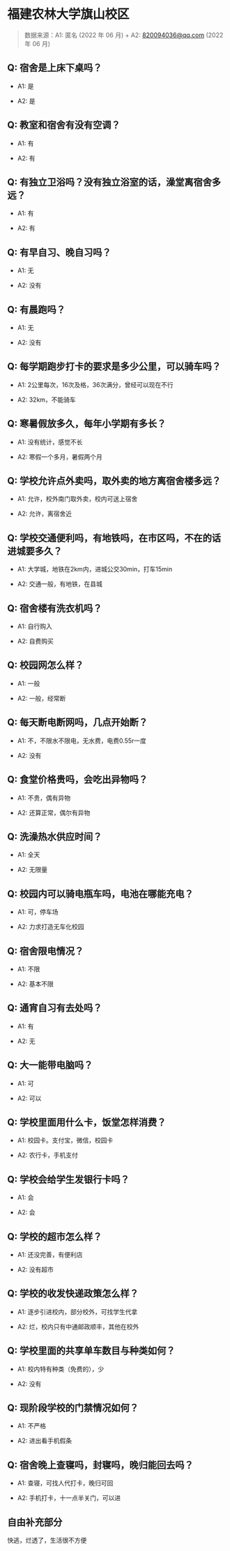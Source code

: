 # 福建农林大学旗山校区

> 数据来源：A1: 匿名 (2022 年 06 月) + A2: 820094036@qq.com (2022 年 06 月)

## Q: 宿舍是上床下桌吗？

- A1: 是

- A2: 是

## Q: 教室和宿舍有没有空调？

- A1: 有

- A2: 有

## Q: 有独立卫浴吗？没有独立浴室的话，澡堂离宿舍多远？

- A1: 有

- A2: 有

## Q: 有早自习、晚自习吗？

- A1: 无

- A2: 没有

## Q: 有晨跑吗？

- A1: 无

- A2: 没有

## Q: 每学期跑步打卡的要求是多少公里，可以骑车吗？

- A1: 2公里每次，16次及格，36次满分，曾经可以现在不行

- A2: 32km，不能骑车

## Q: 寒暑假放多久，每年小学期有多长？

- A1: 没有统计，感觉不长

- A2: 寒假一个多月，暑假两个月

## Q: 学校允许点外卖吗，取外卖的地方离宿舍楼多远？

- A1: 允许，校外南门取外卖，校内可送上宿舍

- A2: 允许，离宿舍近

## Q: 学校交通便利吗，有地铁吗，在市区吗，不在的话进城要多久？

- A1: 大学城，地铁在2km内，进城公交30min，打车15min

- A2: 交通一般，有地铁，在县城

## Q: 宿舍楼有洗衣机吗？

- A1: 自行购入

- A2: 自费购买

## Q: 校园网怎么样？

- A1: 一般

- A2: 一般，经常断

## Q: 每天断电断网吗，几点开始断？

- A1: 不，不限水不限电，无水费，电费0.55r一度

- A2: 没有

## Q: 食堂价格贵吗，会吃出异物吗？

- A1: 不贵，偶有异物

- A2: 还算正常，偶尔有异物

## Q: 洗澡热水供应时间？

- A1: 全天

- A2: 无限量

## Q: 校园内可以骑电瓶车吗，电池在哪能充电？

- A1: 可，停车场

- A2: 力求打造无车化校园

## Q: 宿舍限电情况？

- A1: 不限

- A2: 基本不限

## Q: 通宵自习有去处吗？

- A1: 有

- A2: 无

## Q: 大一能带电脑吗？

- A1: 可

- A2: 可以

## Q: 学校里面用什么卡，饭堂怎样消费？

- A1: 校园卡。支付宝，微信，校园卡

- A2: 农行卡，手机支付

## Q: 学校会给学生发银行卡吗？

- A1: 会

- A2: 会

## Q: 学校的超市怎么样？

- A1: 还没完善，有便利店

- A2: 没有超市

## Q: 学校的收发快递政策怎么样？

- A1: 逐步引进校内，部分校外，可找学生代拿

- A2: 烂，校内只有中通邮政顺丰，其他在校外

## Q: 学校里面的共享单车数目与种类如何？

- A1: 校内特有种类（免费的），少

- A2: 没有

## Q: 现阶段学校的门禁情况如何？

- A1: 不严格

- A2: 进出看手机假条

## Q: 宿舍晚上查寝吗，封寝吗，晚归能回去吗？

- A1: 查寝，可找人代打卡，晚归可回

- A2: 手机打卡，十一点半关门，可以进

## 自由补充部分

快逃，烂透了，生活很不方便